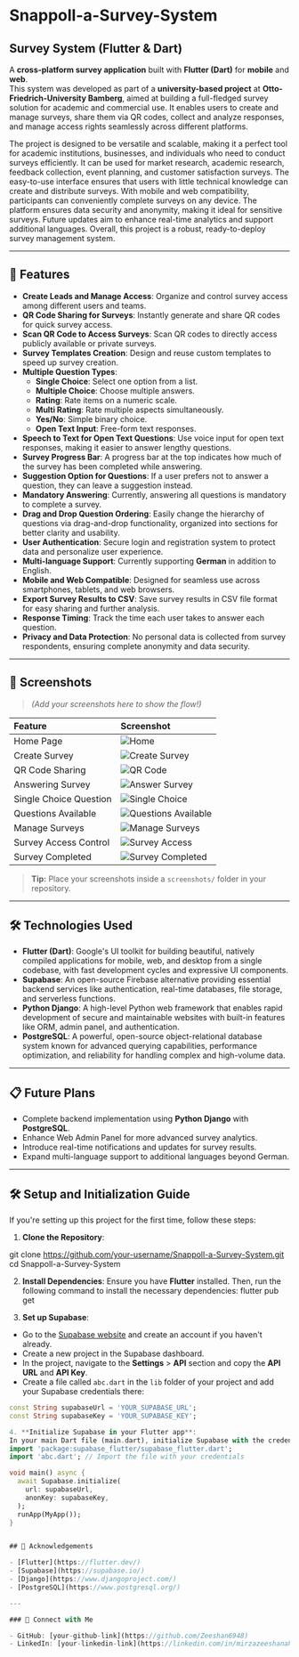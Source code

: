 # Snappoll-a-Survey-System
## Survey System (Flutter & Dart)

A **cross-platform survey application** built with **Flutter (Dart)** for **mobile** and **web**.  
This system was developed as part of a **university-based project** at **Otto-Friedrich-University Bamberg**, aimed at building a full-fledged survey solution for academic and commercial use. It enables users to create and manage surveys, share them via QR codes, collect and analyze responses, and manage access rights seamlessly across different platforms.

The project is designed to be versatile and scalable, making it a perfect tool for academic institutions, businesses, and individuals who need to conduct surveys efficiently. It can be used for market research, academic research, feedback collection, event planning, and customer satisfaction surveys. The easy-to-use interface ensures that users with little technical knowledge can create and distribute surveys. With mobile and web compatibility, participants can conveniently complete surveys on any device. The platform ensures data security and anonymity, making it ideal for sensitive surveys. Future updates aim to enhance real-time analytics and support additional languages. Overall, this project is a robust, ready-to-deploy survey management system.

---

## 🚀 Features

- **Create Leads and Manage Access**: Organize and control survey access among different users and teams.
- **QR Code Sharing for Surveys**: Instantly generate and share QR codes for quick survey access.
- **Scan QR Code to Access Surveys**: Scan QR codes to directly access publicly available or private surveys.
- **Survey Templates Creation**: Design and reuse custom templates to speed up survey creation.
- **Multiple Question Types**:
  - **Single Choice**: Select one option from a list.
  - **Multiple Choice**: Choose multiple answers.
  - **Rating**: Rate items on a numeric scale.
  - **Multi Rating**: Rate multiple aspects simultaneously.
  - **Yes/No**: Simple binary choice.
  - **Open Text Input**: Free-form text responses.
- **Speech to Text for Open Text Questions**: Use voice input for open text responses, making it easier to answer lengthy questions.
- **Survey Progress Bar**: A progress bar at the top indicates how much of the survey has been completed while answering.
- **Suggestion Option for Questions**: If a user prefers not to answer a question, they can leave a suggestion instead.
- **Mandatory Answering**: Currently, answering all questions is mandatory to complete a survey.
- **Drag and Drop Question Ordering**: Easily change the hierarchy of questions via drag-and-drop functionality, organized into sections for better clarity and usability.
- **User Authentication**: Secure login and registration system to protect data and personalize user experience.
- **Multi-language Support**: Currently supporting **German** in addition to English.
- **Mobile and Web Compatible**: Designed for seamless use across smartphones, tablets, and web browsers.
- **Export Survey Results to CSV**: Save survey results in CSV file format for easy sharing and further analysis.
- **Response Timing**: Track the time each user takes to answer each question.
- **Privacy and Data Protection**: No personal data is collected from survey respondents, ensuring complete anonymity and data security.

---

## 📱 Screenshots

> *(Add your screenshots here to show the flow!)*

| Feature | Screenshot |
| :--- | :--- |
| Home Page | ![Home](screenshots/home.jpg) |
| Create Survey | ![Create Survey](screenshots/create_survey.jpg) |
| QR Code Sharing | ![QR Code](screenshots/qr_code.jpg) |
| Answering Survey | ![Answer Survey](screenshots/answer_survey.jpg) |
| Single Choice Question | ![Single Choice](screenshots/SingleChoice.jpg) |
| Questions Available | ![Questions Available](screenshots/Questions.jpg) | 
| Manage Surveys | ![Manage Surveys](screenshots/Manage_Surveys.jpg) |
| Survey Access Control | ![Survey Access](screenshots/Survey_Access.jpg) |
| Survey Completed | ![Survey Completed](screenshots/Survey_Completed.jpg) |

> **Tip:** Place your screenshots inside a `screenshots/` folder in your repository.

---

## 🛠️ Technologies Used

- **Flutter (Dart)**: Google's UI toolkit for building beautiful, natively compiled applications for mobile, web, and desktop from a single codebase, with fast development cycles and expressive UI components.
- **Supabase**: An open-source Firebase alternative providing essential backend services like authentication, real-time databases, file storage, and serverless functions.
- **Python Django**: A high-level Python web framework that enables rapid development of secure and maintainable websites with built-in features like ORM, admin panel, and authentication.
- **PostgreSQL**: A powerful, open-source object-relational database system known for advanced querying capabilities, performance optimization, and reliability for handling complex and high-volume data.

---

## 📋 Future Plans

- Complete backend implementation using **Python Django** with **PostgreSQL**.
- Enhance Web Admin Panel for more advanced survey analytics.
- Introduce real-time notifications and updates for survey results.
- Expand multi-language support to additional languages beyond German.

---

## 🛠️ Setup and Initialization Guide

If you're setting up this project for the first time, follow these steps:

1. **Clone the Repository**:

git clone https://github.com/your-username/Snappoll-a-Survey-System.git
cd Snappoll-a-Survey-System

2. **Install Dependencies**:
Ensure you have **Flutter** installed. Then, run the following command to install the necessary dependencies:
flutter pub get

3. **Set up Supabase**:
- Go to the [Supabase website](https://supabase.io/) and create an account if you haven't already.
- Create a new project in the Supabase dashboard.
- In the project, navigate to the **Settings** > **API** section and copy the **API URL** and **API Key**.
- Create a file called `abc.dart` in the `lib` folder of your project and add your Supabase credentials there:

```dart
const String supabaseUrl = 'YOUR_SUPABASE_URL';
const String supabaseKey = 'YOUR_SUPABASE_KEY';

4. **Initialize Supabase in your Flutter app**:
In your main Dart file (main.dart), initialize Supabase with the credentials you added in the abc.dart file:
import 'package:supabase_flutter/supabase_flutter.dart';
import 'abc.dart'; // Import the file with your credentials

void main() async {
  await Supabase.initialize(
    url: supabaseUrl,
    anonKey: supabaseKey,
  );
  runApp(MyApp());
}


## 🙌 Acknowledgements

- [Flutter](https://flutter.dev/)
- [Supabase](https://supabase.io/)
- [Django](https://www.djangoproject.com/)
- [PostgreSQL](https://www.postgresql.org/)

---

### 🔗 Connect with Me

- GitHub: [your-github-link](https://github.com/Zeeshan6948)
- LinkedIn: [your-linkedin-link](https://linkedin.com/in/mirzazeeshanahmed/)

